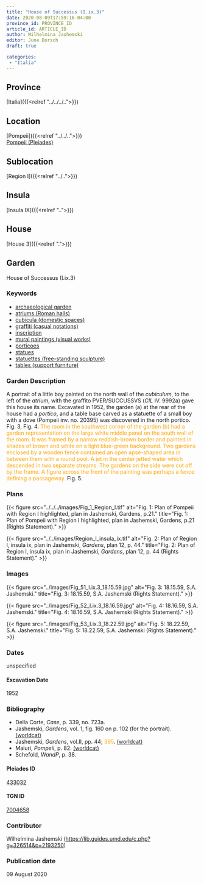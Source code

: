 ```yaml
---
title: "House of Successus (I.ix.3)"
date: 2020-08-09T17:59:16-04:00
province_id: PROVINCE_ID
article_id: ARTICLE_ID
author: Wilhelmina Jashemski
editor: June Dorsch
draft: true

categories:
 - "Italia"
---
```


## Province

[Italia]({{<relref "../../../..">}})

## Location

[Pompeii]({{<relref "../../..">}}) \
[Pompeii (Pleiades)](https://pleiades.stoa.org/places/433032)

## Sublocation

[Region I]({{<relref "../..">}})

<!--### Sublocation Description-->

<!-- DESCRIPTION -->

## Insula

[Insula IX]({{<relref "..">}})

## House

[House 3]({{<relref ".">}})

## Garden

House of Successus (I.ix.3)

### Keywords

- [archaeological garden](#)
- [atriums (Roman halls)](http://vocab.getty.edu/page/aat/300004097)
- [cubicula (domestic spaces)](http://vocab.getty.edu/page/aat/300004367)
- [graffiti (casual notations)](http://vocab.getty.edu/page/aat/300015613)
- [inscription](#)
- [mural paintings (visual works)](http://vocab.getty.edu/page/aat/300033644)
- [porticoes](http://vocab.getty.edu/page/aat/300004145)
- [statues](http://vocab.getty.edu/page/aat/300047600)
- [statuettes (free-standing sculpture)](http://vocab.getty.edu/page/aat/300312262)
- [tables (support furniture)](http://vocab.getty.edu/page/aat/300039548)

### Garden Description

A portrait of a little boy painted on the north wall of the *cubiculum*, to the left of the *atrium*, with the graffito PVER/SUCCUSSVS (*CIL* IV. 9992a) gave this house its name. Excavated in 1952, the garden (a) at the rear of the house had a *portico*, and a table base carved as a statuette of a small boy with a dove (Pompeii inv. no. 20395) was discovered in the north portico. Fig. 3, Fig. 4. <span style="color:orange">The room in the southwest corner of the garden (b) had a garden representation on the large white middle panel on the south wall of the room. It was framed by a narrow reddish-brown border and painted in shades of brown and white on a light blue-green background. Two gardens enclosed by a wooden fence contained an open apse-shaped area in between them with a round pool. A jet in the center jetted water which descended in two separate streams. The gardens on the side were cut off by the frame. A figure across the front of the painting was perhaps a fence defining a passageway.</span> Fig. 5.

<!--### Maps-->

<!--
OLD WAY (DO NOT USE)
![alt_text](../../images/image_name.ext)
*CAPTION*

NEW WAY ↓↓↓↓
{{< figure src="../../images/image_name.ext" alt="ALT_TEXT" title="CAPTION" >}}
-->

### Plans

{{< figure src="../../../images/Fig_1_Region_I.tif" alt="Fig. 1: Plan of Pompeii with Region I highlighted, plan in Jashemski, Gardens, p.21." title="Fig. 1: Plan of Pompeii with Region I highlighted, plan in Jashemski, Gardens, p.21 (Rights Statement)." >}}

{{< figure src="../../images/Region_I_insula_ix.tif" alt="Fig. 2: Plan of Region I, insula ix, plan in Jashemski, *Gardens*, plan 12, p. 44." title="Fig. 2: Plan of Region I, insula ix, plan in Jashemski, *Gardens*, plan 12, p. 44 (Rights Statement)." >}}

### Images

{{< figure src="../images/Fig_51_I.ix.3_18.15.59.jpg" alt="Fig. 3: 18.15.59, S.A. Jashemski." title="Fig. 3: 18.15.59, S.A. Jashemski (Rights Statement)." >}}

{{< figure src="../images/Fig_52_I.ix.3_18.16.59.jpg" alt="Fig. 4: 18.16.59, S.A. Jashemski." title="Fig. 4: 18.16.59, S.A. Jashemski (Rights Statement)." >}}

{{< figure src="../images/Fig_53_I.ix.3_18.22.59.jpg" alt="Fig. 5: 18.22.59, S.A. Jashemski." title="Fig. 5: 18.22.59, S.A. Jashemski (Rights Statement)." >}}

### Dates

unspecified

#### Excavation Date

1952

### Bibliography

* Della Corte, *Case*, p. 339, no. 723a.
* Jashemski, *Gardens*, vol. 1, fig. 160 on p. 102 (for the portrait). [(worldcat)](http://www.worldcat.org/oclc/884024123)
* Jashemski, *Gardens*, vol.II, pp. 44; <span style="color:orange">395</span>. [(worldcat)](http://www.worldcat.org/oclc/921816405)
* Maiuri, *Pompeii*, p. 82. [(worldcat)](http://www.worldcat.org/oclc/470375462)
* Schefold, *WandP*, p. 38.

<!--#### Periodo ID-->

<!-- [PERIODO_ID](https://pleiades.stoa.org/places/PLEIADES_ID) -->

#### Pleiades ID

[433032](https://pleiades.stoa.org/places/433032)

#### TGN ID

[7004658](http://vocab.getty.edu/page/tgn/7004658)

### Contributor

Wilhelmina Jashemski (https://lib.guides.umd.edu/c.php?g=326514&p=2193250)

### Publication date

09 August 2020

<!--### Related articles-->

<!-- Links to other related articles. Leave blank for now -->